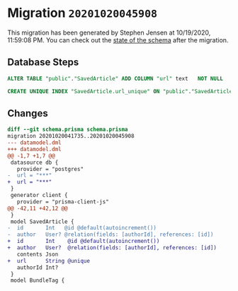 # Migration `20201020045908`

This migration has been generated by Stephen Jensen at 10/19/2020, 11:59:08 PM.
You can check out the [state of the schema](./schema.prisma) after the migration.

## Database Steps

```sql
ALTER TABLE "public"."SavedArticle" ADD COLUMN "url" text   NOT NULL 

CREATE UNIQUE INDEX "SavedArticle.url_unique" ON "public"."SavedArticle"("url")
```

## Changes

```diff
diff --git schema.prisma schema.prisma
migration 20201020041735..20201020045908
--- datamodel.dml
+++ datamodel.dml
@@ -1,7 +1,7 @@
 datasource db {
   provider = "postgres"
-  url = "***"
+  url = "***"
 }
 generator client {
   provider = "prisma-client-js"
@@ -42,11 +42,12 @@
 }
 model SavedArticle {
-  id       Int   @id @default(autoincrement())
-  author   User? @relation(fields: [authorId], references: [id])
+  id       Int    @id @default(autoincrement())
+  author   User?  @relation(fields: [authorId], references: [id])
   contents Json
+  url      String @unique
   authorId Int?
 }
 model BundleTag {
```


